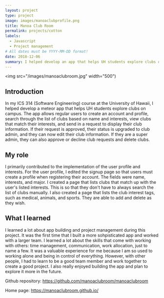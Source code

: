 ```yaml
---
layout: project
type: project
image: images/manoaclubprofile.png
title: Manoa Club Room
permalink: projects/cotton
labels:
  - Javascript
  - Project management
# All dates must be YYYY-MM-DD format!
date: 2018-12-06
summary: I helped develop an app that helps UH students explore clubs on campus.
---
```


<img src="/images/manoaclubroom.jpg" width="500")

## Introduction

  In my ICS 314 (Software Engineering) course at the University of Hawaii, I helped develop a meteor app that helps UH students explore clubs on campus. The app allows regular users to create an account and profile, search through the list of clubs based on name and interests, view clubs that match their interests, and send in a request to display their club information. If their request is approved, their status is upgraded to club admin, and they can now edit their club information. If they are a super admin, they can also approve or decline club requests and delete clubs.
  
## My role  
  
  I primarily contributed to the implementation of the user profile and interests. For the user profile, I edited the signup page so that users must create a profile when registering their account. The fields were name, interests, and major. I created a page that lists clubs that match up with the user's listed interests. This is so that they don't have to always search the list of clubs manually. I also created a page that lists the club interest tags, such as medical, animals, and sports. They are able to add and delete as they wish.
  
## What I learned
  
  I learned a lot about app building and project management during this project. It was the first time that I built a more sohpisticated app and worked with a larger team. I learned a lot about the skills that come with working with others: time management, communication, work allocation, just to name a few. It was a valuable experience for me because I am so used to working alone and being in control of everything. However, with other people, I had to learn to be a good team member and work together to create a good project. I also really enjoyed building the app and plan to explore it more in the future.
  
Github repository: https://github.com/manoaclubroom/manoaclubroom

Home page: https://manoaclubroom.github.io/
  
  
